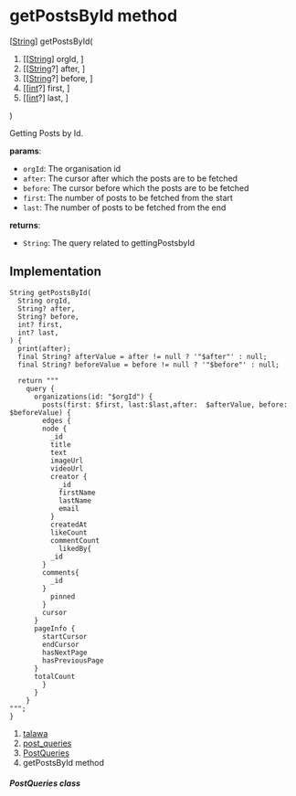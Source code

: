 
<div>

# getPostsById method

</div>


[[String](https://api.flutter.dev/flutter/dart-core/String-class.html)]
getPostsById(

1.  [[[String](https://api.flutter.dev/flutter/dart-core/String-class.html)]
    orgId, ]
2.  [[[String](https://api.flutter.dev/flutter/dart-core/String-class.html)?]
    after, ]
3.  [[[String](https://api.flutter.dev/flutter/dart-core/String-class.html)?]
    before, ]
4.  [[[int](https://api.flutter.dev/flutter/dart-core/int-class.html)?]
    first, ]
5.  [[[int](https://api.flutter.dev/flutter/dart-core/int-class.html)?]
    last, ]

)



Getting Posts by Id.

**params**:

-   `orgId`: The organisation id
-   `after`: The cursor after which the posts are to be fetched
-   `before`: The cursor before which the posts are to be fetched
-   `first`: The number of posts to be fetched from the start
-   `last`: The number of posts to be fetched from the end

**returns**:

-   `String`: The query related to gettingPostsbyId



## Implementation

``` language-dart
String getPostsById(
  String orgId,
  String? after,
  String? before,
  int? first,
  int? last,
) {
  print(after);
  final String? afterValue = after != null ? '"$after"' : null;
  final String? beforeValue = before != null ? '"$before"' : null;

  return """
    query {
      organizations(id: "$orgId") {
        posts(first: $first, last:$last,after:  $afterValue, before: $beforeValue) {
        edges {
        node {
          _id
          title
          text
          imageUrl
          videoUrl
          creator {
            _id
            firstName
            lastName
            email
          }
          createdAt
          likeCount
          commentCount
            likedBy{
          _id
        }
        comments{
          _id
        }
          pinned
        }
        cursor
      }
      pageInfo {
        startCursor
        endCursor
        hasNextPage
        hasPreviousPage
      }
      totalCount
        }
      }
    }
""";
}
```







1.  [talawa](../../index.html)
2.  [post_queries](../../utils_post_queries/)
3.  [PostQueries](../../utils_post_queries/PostQueries-class.html)
4.  getPostsById method

##### PostQueries class







